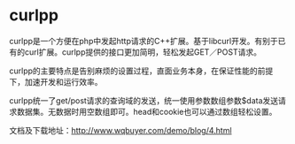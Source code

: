 curlpp
======

curlpp是一个方便在php中发起http请求的C++扩展。基于libcurl开发。有别于已有的curl扩展。curlpp提供的接口更加简明，轻松发起GET／POST请求。

curlpp的主要特点是告别麻烦的设置过程，直面业务本身，在保证性能的前提下，加速开发和运行效率。

curlpp统一了get/post请求的查询域的发送，统一使用参数数组参数$data发送请求数据集。无数据时用空数组即可。head和cookie也可以通过数组轻松设置。


文档及下载地址：http://www.wqbuyer.com/demo/blog/4.html
